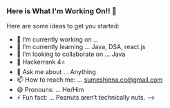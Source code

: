 ### Here is What I'm Working On!! 👋

Here are some ideas to get you started:

- 🔭 I’m currently working on ...
- 🌱 I’m currently learning ... Java, DSA, react.js
- 👯 I’m looking to collaborate on ... Java
- 📃 Hackerrank 4⭐ 
- 💬 Ask me about ... Anything
- 📫 How to reach me: ... sumeshjena.co@gmail.com
- 😄 Pronouns: ... He/Him
- ⚡ Fun fact: ... Peanuts aren’t technically nuts.
-->
